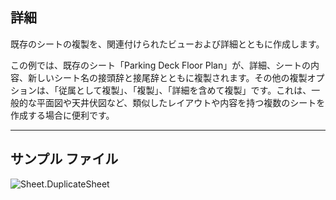 ## 詳細
既存のシートの複製を、関連付けられたビューおよび詳細とともに作成します。

この例では、既存のシート「Parking Deck Floor Plan」が、詳細、シートの内容、新しいシート名の接頭辞と接尾辞とともに複製されます。その他の複製オプションは、「従属として複製」、「複製」、「詳細を含めて複製」です。これは、一般的な平面図や天井伏図など、類似したレイアウトや内容を持つ複数のシートを作成する場合に便利です。

___
## サンプル ファイル

![Sheet.DuplicateSheet](./Revit.Elements.Views.Sheet.DuplicateSheet_img.jpg)
